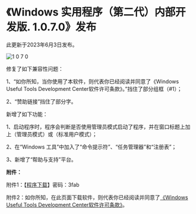 # 《Windows 实用程序（第二代）内部开发版. 1.0.7.0》发布
此更新于2023年6月3日发布。

![1 0 7 0](https://github.com/TyphoonCorporation/Windows-Useful-Tool-Second-Edition/assets/85427807/4630bf28-ff72-4f21-a8e8-688bd9e4f43b)


修复了如下兼容性问题：

1、“如你所知，当你使用了本软件，则代表你已经阅读并同意了《Windows Useful Tools Development Center软件许可条款》。”挡住了部分组框（#1）；

2、“赞助链接”挡住了部分字。

新增了如下功能：

1、启动程序时，程序会判断是否使用管理员模式启动了程序，并在窗口标题上加上（管理员模式）或（标准用户模式）；

2、在“Windows 工具”中加入了“命令提示符”、“任务管理器”和“注册表”；

3、新增了“帮助与支持”平台。

**附件：**

附件1：【[程序下载](https://windowsuseful.lanzoul.com/iACcI0y3grcd)】密码：3fab

附件2：如你所知，在此页面下载软件，则代表你已经阅读并同意了[《Windows Useful Tools Development Center软件许可条款》](https://windows-useful-tools-development-center.fandom.com/zh/wiki/%E4%B8%8B%E8%BD%BD%E9%A1%B5)。
